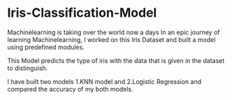 # Iris-Classification-Model

Machinelearning is taking over the world now a days 
In an epic journey of learning Machinelearning, I worked on this Iris Dataset and built a model using predefined modules.

This Model predicts the type of iris with the data that is given in the dataset to distinguish.

I have built two models 1.KNN model and 2.Logistic Regression and compared the accuracy of my both models.

